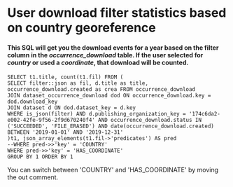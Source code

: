 # User download filter statistics based on country georeference

#### This SQL will get you the download events for a year based on the filter column in the _occurrence_download_ table. If the user selected for _country_ or used a _coordinate_, that download will be counted.

    SELECT t1.title, count(t1.fil) FROM (
    SELECT filter::json as fil, d.title as title, occurrence_download.created as crea FROM occurrence_download 
    JOIN dataset_occurrence_download dod ON occurrence_download.key = dod.download_key 
    JOIN dataset d ON dod.dataset_key = d.key
    WHERE is_json(filter) AND d.publishing_organization_key = '174c6da2-e002-42fe-9f56-2f9d670240f4' AND occurrence_download.status IN ('SUCCEEDED', 'FILE_ERASED') AND date(occurrence_download.created) BETWEEN '2019-01-01' AND '2019-12-31'
    )t1, json_array_elements(t1.fil->'predicates') AS pred
    --WHERE pred->>'key' = 'COUNTRY' 
    WHERE pred->>'key' = 'HAS_COORDINATE' 
    GROUP BY 1 ORDER BY 1

You can switch between 'COUNTRY' and 'HAS_COORDINATE' by moving the out comment.
